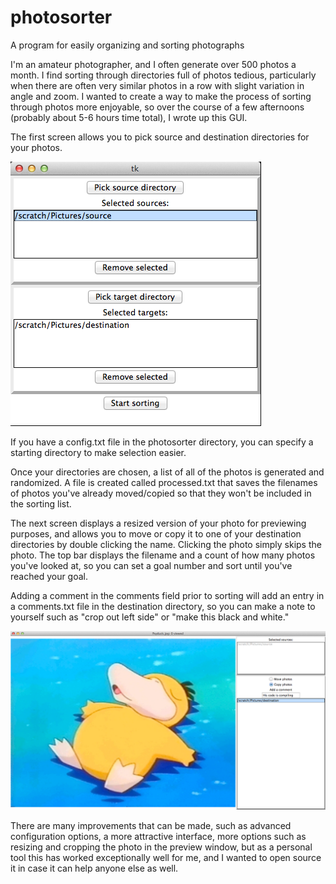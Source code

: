 # photosorter
A program for easily organizing and sorting photographs

I'm an amateur photographer, and I often generate over 500 photos a month. I find sorting through directories full of photos tedious, particularly when there are often very similar photos in a row with slight variation in angle and zoom. I wanted to create a way to make the process of sorting through photos more enjoyable, so over the course of a few afternoons (probably about 5-6 hours time total), I wrote up this GUI. 

The first screen allows you to pick source and destination directories for your photos. 


![alt tag](https://raw.githubusercontent.com/TApicella/photosorter/master/screenshots/photosorter-interface-select.png)


If you have a config.txt file in the photosorter directory, you can specify a starting directory to make selection easier. 

Once your directories are chosen, a list of all of the photos is generated and randomized. A file is created called processed.txt that saves the filenames of photos you've already moved/copied so that they won't be included in the sorting list. 

The next screen displays a resized version of your photo for previewing purposes, and allows you to move or copy it to one of your destination directories by double clicking the name. Clicking the photo simply skips the photo. The top bar displays the filename and a count of how many photos you've looked at, so you can set a goal number and sort until you've reached your goal.

Adding a comment in the comments field prior to sorting will add an entry in a comments.txt file in the destination directory, so you can make a note to yourself such as "crop out left side" or "make this black and white." 


![alt tag](https://raw.githubusercontent.com/TApicella/photosorter/master/screenshots/photosorter-interface-view.png)


There are many improvements that can be made, such as advanced configuration options, a more attractive interface, more options such as resizing and cropping the photo in the preview window, but as a personal tool this has worked exceptionally well for me, and I wanted to open source it in case it can help anyone else as well. 
